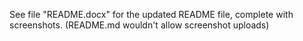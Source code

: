 See file "README.docx" for the updated README file, complete with screenshots. 
(README.md wouldn't allow screenshot uploads)
